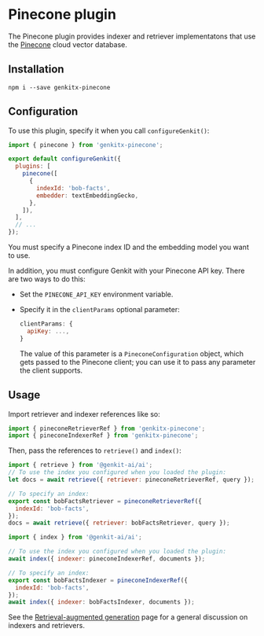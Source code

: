 # Pinecone plugin

The Pinecone plugin provides indexer and retriever implementatons that use the
[Pinecone](https://www.pinecone.io/) cloud vector database.

## Installation

```posix-terminal
npm i --save genkitx-pinecone
```

## Configuration

To use this plugin, specify it when you call `configureGenkit()`:

```js
import { pinecone } from 'genkitx-pinecone';

export default configureGenkit({
  plugins: [
    pinecone([
      {
        indexId: 'bob-facts',
        embedder: textEmbeddingGecko,
      },
    ]),
  ],
  // ...
});
```

You must specify a Pinecone index ID and the embedding model you want to use.

In addition, you must configure Genkit with your Pinecone API key. There are two
ways to do this:

- Set the `PINECONE_API_KEY` environment variable.

- Specify it in the `clientParams` optional parameter:

  ```js
  clientParams: {
    apiKey: ...,
  }
  ```

  The value of this parameter is a `PineconeConfiguration` object, which gets
  passed to the Pinecone client; you can use it to pass any parameter the client
  supports.

## Usage

Import retriever and indexer references like so:

```js
import { pineconeRetrieverRef } from 'genkitx-pinecone';
import { pineconeIndexerRef } from 'genkitx-pinecone';
```

Then, pass the references to `retrieve()` and `index()`:

```js
import { retrieve } from '@genkit-ai/ai';
// To use the index you configured when you loaded the plugin:
let docs = await retrieve({ retriever: pineconeRetrieverRef, query });

// To specify an index:
export const bobFactsRetriever = pineconeRetrieverRef({
  indexId: 'bob-facts',
});
docs = await retrieve({ retriever: bobFactsRetriever, query });
```

```js
import { index } from '@genkit-ai/ai';

// To use the index you configured when you loaded the plugin:
await index({ indexer: pineconeIndexerRef, documents });

// To specify an index:
export const bobFactsIndexer = pineconeIndexerRef({
  indexId: 'bob-facts',
});
await index({ indexer: bobFactsIndexer, documents });
```

See the [Retrieval-augmented generation](../rag.md) page for a general
discussion on indexers and retrievers.
